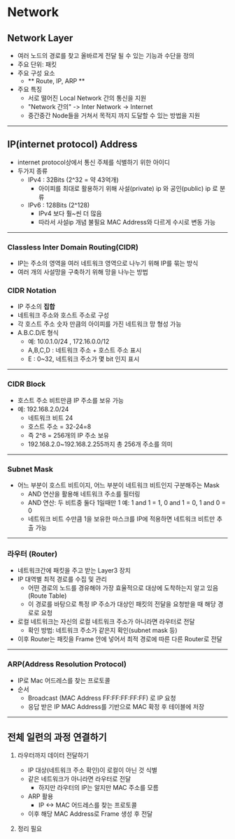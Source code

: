 # Network

## Network Layer

- 여러 노드의 경로를 찾고 올바르게 전달 될 수 있는 기능과 수단을 정의
- 주요 단위: 패킷
- 주요 구성 요소
    - ** Route, IP, ARP **
- 주요 특징
    - 서로 떨어진 Local Network 간의 통신을 지원
    - "Network 간의" -> Inter Network -> Internet
    - 중간중간 Node들을 거쳐서 목적지 까지 도달할 수 있는 방법을 지원

---

## IP(internet protocol) Address

- internet protocol상에서 통신 주체를 식별하기 위한 아이디
- 두가지 종류
    - IPv4 : 32Bits (2^32 = 약 43억개)
        - 아이피를 최대로 활용하기 위해 사설(private) ip 와 공인(public) ip 로 분류
    - IPv6 : 128Bits (2^128)
        - IPv4 보다 훨~씬 더 많음
        - 따라서 사설ip 개념 불필요
    MAC Address와 다르게 수시로 변동 가능

---

### Classless Inter Domain Routing(CIDR)

- IP는 주소의 영역을 여러 네트워크 영역으로 나누기 위해 IP를 묶는 방식
- 여러 개의 사설망을 구축하기 위해 망을 나누는 방법

### CIDR Notation

- IP 주소의 **집합**
- 네트워크 주소와 호스트 주소로 구성
- 각 호스트 주소 숫자 만큼의 아이피를 가진 네트워크 망 형성 가능
- A.B.C.D/E 형식
    - 예: 10.0.1.0/24 , 172.16.0.0/12
    - A,B,C,D : 네트워크 주소 + 호스트 주소 표시
    - E : 0~32, 네트워크 주소가 몇 bit 인지 표시

---

### CIDR Block

- 호스트 주소 비트만큼 IP 주소를 보유 가능
- 예: 192.168.2.0/24
    - 네트워크 비트 24
    - 호스트 주소 = 32-24=8
    - 즉 2^8 = 256개의 IP 주소 보유
    - 192.168.2.0~192.168.2.255까지 총 256개 주소를 의미

---

### Subnet Mask

- 어느 부분이 호스트 비트이지, 어느 부분이 네트워크 비트인지 구분해주는 Mask
    - AND 연산을 활용해 네트워크 주소를 필터링
    - AND 연산: 두 비트중 둘다 1일때만 1
        예: 1 and 1 = 1, 0 and 1 = 0, 1 and 0 = 0
    - 네트워크 비트 수만큼 1을 보유한 마스크를 IP에 적용하면 네트워크 비트만 추출 가능

---

### 라우터 (Router)

- 네트워크간에 패킷을 주고 받는 Layer3 장치
- IP 대역별 최적 경로를 수집 및 관리
    - 어떤 경로의 노드를 경유해야 가장 효율적으로 대상에 도착하는지 알고 있음 (Route Table)
    - 이 경로를 바탕으로 특정 IP 주소가 대상인 패킷의 전달을 요청받을 때 해당 경로로 요청
- 로컬 네트워크는 자신의 로컬 네트워크 주소가 아니라면 라우터로 전달
    - 확인 방법: 네트워크 주소가 같은지 확인(subnet mask 등)
- 이후 Router는 패킷을 Frame 안에 넣어서 최적 경로에 따른 다른 Router로 전달

---

### ARP(Address Resolution Protocol)

- IP로 Mac 어드레스를 찾는 프로토콜
- 순서
    - Broadcast (MAC Address FF:FF:FF:FF:FF) 로 IP 요청
    - 응답 받은 IP MAC Address를 기반으로 MAC 확정 후 테이블에 저장

---

## 전체 일련의 과정 연결하기

1. 라우터까지 데이터 전달하기
    - IP 대상(네트워크 주소 확인)이 로컬이 아닌 것 식별
    - 같은 네트워크가 아니라면 라우터로 전달
        - 하지만 라우터의 IP는 알지만 MAC 주소를 모름
    - ARP 활용
        - IP <-> MAC 어드레스를 찾는 프로토콜
    - 이후 해당 MAC Address로 Frame 생성 후 전달

2. 정리 필요